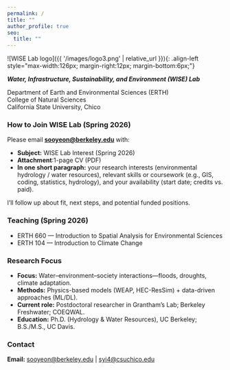 ```yaml
---
permalink: /
title: ""
author_profile: true
seo:
  title: ""
---
```


![WISE Lab logo]({{ '/images/logo3.png' | relative_url }}){: .align-left style="max-width:126px; margin-right:12px; margin-bottom:6px;"}

**_Water, Infrastructure, Sustainability, and Environment (WISE) Lab_**

Department of Earth and Environmental Sciences (ERTH)  
College of Natural Sciences  
California State University, Chico

### How to Join WISE Lab (Spring 2026)
Please email **sooyeon@berkeley.edu** with:
- **Subject:** WISE Lab Interest (Spring 2026)
- **Attachment**:1-page CV (PDF)
- **In one short paragraph:** your research interests (environmental hydrology / water resources), relevant skills or coursework (e.g., GIS, coding, statistics, hydrology), and your availability (start date; credits vs. paid).

I’ll follow up about fit, next steps, and potential funded positions.

### Teaching (Spring 2026)
- ERTH 660 — Introduction to Spatial Analysis for Environmental Sciences
- ERTH 104 — Introduction to Climate Change

### Research Focus
- **Focus:** Water–environment–society interactions—floods, droughts, climate adaptation.  
- **Methods:** Physics-based models (WEAP, HEC-ResSim) + data-driven approaches (ML/DL).  
- **Current role:** Postdoctoral researcher in Grantham’s Lab; Berkeley Freshwater; COEQWAL.  
- **Education:** Ph.D. (Hydrology & Water Resources), UC Berkeley; B.S./M.S., UC Davis.

### Contact
**Email:** [sooyeon@berkeley.edu](mailto:sooyeon@berkeley.edu) \| [syi4@csuchico.edu](mailto:syi4@csuchico.edu)
